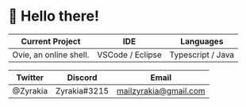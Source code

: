 # 👋 Hello there!

| Current Project        | IDE              | Languages         |
| ---------------------- | ---------------- | ----------------- |
| Ovie, an online shell. | VSCode / Eclipse | Typescript / Java |

| Twitter  | Discord      | Email                 |
| -------- | ------------ | --------------------- |
| @Zyrakia | Zyrakia#3215 | mailzyrakia@gmail.com |

